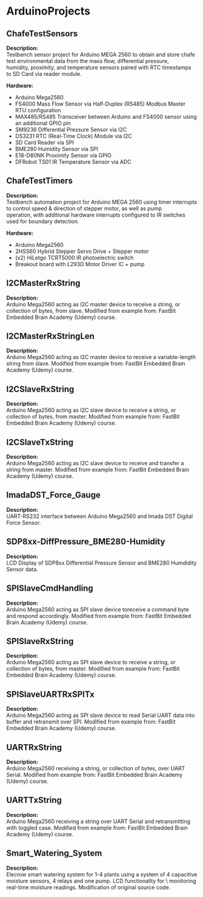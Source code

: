 # ArduinoProjects

## ChafeTestSensors
  **Description:** \
  Testbench sensor project for Arduino MEGA 2560 to obtain and store chafe test environmental data from the mass flow, differential pressure, \
  humidity, proximity, and temperature sensors paired with RTC timestamps to SD Card via reader module.
  
  **Hardware:**
  - Arduino Mega2560
  - FS4000 Mass Flow Sensor via Half-Duplex (RS485) Modbus Master RTU configuration 
  - MAX485/RS485 Transceiver between Arduino and FS4000 sensor using an additional GPIO pin
  - SM9236 Differential Pressure Sensor via I2C
  - DS3231 RTC (Real-Time Clock) Module via I2C
  - SD Card Reader via SPI
  - BME280 Humidity Sensor via SPI
  - E18-D80NK Proximity Sensor via GPIO
  - DFRobot TS01 IR Temperature Sensor via ADC 
    
## ChafeTestTimers
  **Description:** \
  Testbench automation project for Arduino MEGA 2560 using timer interrupts to control speed & direction of stepper motor, as well as pump \
  operation, with additional hardware interrupts configured to IR switches used for boundary detection.

  **Hardware:**
  - Arduino Mega2560
  - 2HSS60 Hybrid Stepper Servo Drive + Stepper motor
  - (x2) HiLetgo TCRT5000 IR photoelectric switch
  - Breakout board with L293D Motor Driver IC + pump

## I2CMasterRxString
 **Description:** \
 Arduino Mega2560 acting as I2C master device to receive a string, or collection of bytes, from slave. 
 Modified from example from: FastBit Embedded Brain Academy (Udemy) course.

## I2CMasterRxStringLen
 **Description:** \
 Arduino Mega2560 acting as I2C master device to receive a variable-length string from slave. 
 Modified from example from: FastBit Embedded Brain Academy (Udemy) course.
 
## I2CSlaveRxString
 **Description:** \
 Arduino Mega2560 acting as I2C slave device to receive a string, or collection of bytes, from master. 
 Modified from example from: FastBit Embedded Brain Academy (Udemy) course.
 
## I2CSlaveTxString
 **Description:** \
 Arduino Mega2560 acting as I2C slave device to receive and transfer a string from master. 
 Modified from example from: FastBit Embedded Brain Academy (Udemy) course.

## ImadaDST_Force_Gauge
  **Description:** \
  UART-RS232 interface between Arduino Mega2560 and Imada DST Digital Force Sensor.

## SDP8xx-DiffPressure_BME280-Humidity
  **Description:** \
  LCD Display of SDP8xx Differential Pressure Sensor and BME280 Humdidity Sensor data.

## SPISlaveCmdHandling
  **Description:** \
  Arduino Mega2560 acting as SPI slave device toreceive a command byte and respond accordingly. 
  Modified from example from: FastBit Embedded Brain Academy (Udemy) course.

## SPISlaveRxString
  **Description:** \
  Arduino Mega2560 acting as SPI slave device to receive a string, or collection of bytes, from master. 
  Modified from example from: FastBit Embedded Brain Academy (Udemy) course.

## SPISlaveUARTRxSPITx
  **Description:** \
  Arduino Mega2560 acting as SPI slave device to read Serial UART data into buffer and retransmit over SPI. 
  Modified from example from: FastBit Embedded Brain Academy (Udemy) course.

## UARTRxString
  **Description:** \
  Arduino Mega2560 receiving a string, or collection of bytes, over UART Serial.
  Modified from example from: FastBit Embedded Brain Academy (Udemy) course.
  
## UARTTxString
  **Description:** \
  Arduino Mega2560 receiving a string over UART Serial and retransmitting with toggled case. 
  Modified from example from: FastBit Embedded Brain Academy (Udemy) course.
  
## Smart_Watering_System
  **Description:** \
  Elecrow smart watering system for 1-4 plants using a system of 4 capacitive moisture sensors, 4 relays and one pump. LCD functionality for \ 
  monitoring real-time moisture readings. Modification of original source code.
